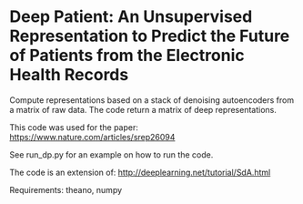 # Deep Patient: An Unsupervised Representation to Predict the Future of Patients from the Electronic Health Records #

Compute representations based on a stack of denoising autoencoders from a matrix of raw data. The code return a matrix of deep representations. 

This code was used for the paper: https://www.nature.com/articles/srep26094

See run_dp.py for an example on how to run the code.

The code is an extension of: http://deeplearning.net/tutorial/SdA.html

Requirements: theano, numpy

